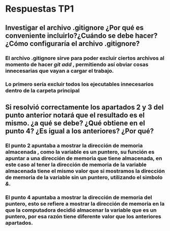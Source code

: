 # Respuestas TP1
## Investigar el archivo .gitignore ¿Por qué es conveniente incluirlo?¿Cuándo se debe hacer?¿Cómo configuraría el archivo **.gitignore**?
### El archivo **.gitignore** sirve para poder excluir ciertos archivos al momento de hacer _git add_ , permitiendo así obviar cosas innecesarias que vayan a cargar el trabajo.
### Lo primero sería excluir todos los ejecutables innecesarios dentro de la carpeta principal

## Si resolvió correctamente los apartados 2 y 3 del punto anterior notará que el resultado es el mismo. ¿a qué se debe? ¿Qué obtiene en el punto 4? ¿Es igual a los anteriores? ¿Por qué?
### El punto 2 apuntaba a mostrar **la dirección de memoria almacenada** , como la variable es un puntero, su función es apuntar a una dirección de memoria que tiene almacenada, en este caso al tener la dirección de memoria de la variable almacenada tiene el mismo valor que si mostramos la dirección de memoria de la variable sin un puntero, utilizando el simbolo _&_.
### El punto 4 apuntaba a mostrar **la dirección de memoria del puntero**, esto se refiere a mostrar la dirección de memoria en la que la computadora decidió almacenar la variable que es un puntero, por esa razón tiene diferente valor que los anteriores apartados.



